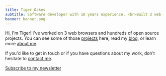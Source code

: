 ```yaml
---
title: Tiger Oakes
subtitle: Software developer with 10 years experience. <br>Built 3 web browsers & hundreds of open source projects.
banner: banner.png
---
```


Hi, I'm <span class="my-name" data-popup="yes, that's my real name">Tiger</span>! I've worked on 3 web browsers and hundreds of open source projects. You can see some of those [projects](/projects/) here, read my [blog](/posts/), or learn more [about me](/resume/).

If you'd like to get in touch or if you have questions about my work, don't hesitate to [contact me](#contact).

<a class="subscribe__button shadow button" href="https://buttondown.email/tiger">Subscribe to my newsletter</a>
